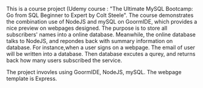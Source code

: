 This is a course project (Udemy course : "The Ultimate MySQL Bootcamp: Go from SQL Beginner to Expert by Colt Steele". The course demonstrates the combination use of NodeJS and mySQL on GoormIDE, which provides a nice preview on webpages designed. The purpose is to store all subscribers' names into a online database. Meanwhile, the online database talks to NodeJS, and repondes back with summary information on database. For instance,when a user signs on a webpage. The email of user will be written into a database. Then database excutes a qurey, and returns back how many users subscribed the service.

The project invovles using GoormIDE, NodeJS, mySQL. The webpage template is Express.